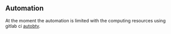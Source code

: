 ## Automation


At the moment the automation is limited with the computing resources using gitlab ci [autobtv](https://gitlab.cern.ch/cms-analysis/btv/software-and-algorithms/autobtv). 

